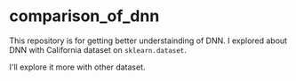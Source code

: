 # comparison_of_dnn

This repository is for getting better understainding of DNN. I explored about DNN with California dataset on `sklearn.dataset`.

I'll explore it more with other dataset.
